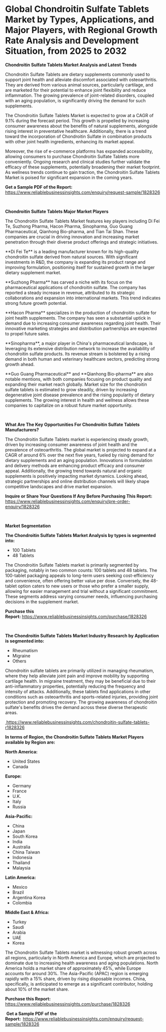 <p><h1>Global Chondroitin Sulfate Tablets Market by Types, Applications, and Major Players, with Regional Growth Rate Analysis and Development Situation, from 2025 to 2032</h1></p><p><strong>Chondroitin Sulfate Tablets Market Analysis and Latest Trends</strong></p>
<p><p>Chondroitin Sulfate Tablets are dietary supplements commonly used to support joint health and alleviate discomfort associated with osteoarthritis. They are derived from various animal sources, particularly cartilage, and are marketed for their potential to enhance joint flexibility and reduce inflammation. The growing prevalence of joint-related disorders, coupled with an aging population, is significantly driving the demand for such supplements.</p><p>The Chondroitin Sulfate Tablets Market is expected to grow at a CAGR of 9.1% during the forecast period. This growth is propelled by increasing consumer awareness about the benefits of natural supplements, alongside rising interest in preventative healthcare. Additionally, there is a trend toward the incorporation of Chondroitin Sulfate in combination products with other joint health ingredients, enhancing its market appeal.</p><p>Moreover, the rise of e-commerce platforms has expanded accessibility, allowing consumers to purchase Chondroitin Sulfate Tablets more conveniently. Ongoing research and clinical studies further validate the efficacy of these supplements, potentially broadening their market footprint. As wellness trends continue to gain traction, the Chondroitin Sulfate Tablets Market is poised for significant expansion in the coming years.</p></p>
<p><strong>Get a Sample PDF of the Report:&nbsp;</strong> <a href="https://www.reliablebusinessinsights.com/enquiry/request-sample/1828326?utm_campaign=3368&utm_medium=2&utm_source=Github&utm_content=ia&utm_term=19042025&utm_id=chondroitin-sulfate-tablets">https://www.reliablebusinessinsights.com/enquiry/request-sample/1828326</a></p>
<p>&nbsp;</p>
<p><strong>Chondroitin Sulfate Tablets Major Market Players</strong></p>
<p><p>The Chondroitin Sulfate Tablets Market features key players including Di Fei Te, Suzhong Pharma, Hacon Pharma, Sinopharma, Guo Guang Pharmaceutical, Qianhong Bio-pharma, and Tian Tai Shan. These companies are crucial in driving innovation and increasing market penetration through their diverse product offerings and strategic initiatives.</p><p>**Di Fei Te** is a leading manufacturer known for its high-quality chondroitin sulfate derived from natural sources. With significant investments in R&D, the company is expanding its product range and improving formulation, positioning itself for sustained growth in the larger dietary supplement market.</p><p>**Suzhong Pharma** has carved a niche with its focus on the pharmaceutical applications of chondroitin sulfate. The company has reported a steady increase in revenue, attributed to its strategic collaborations and expansion into international markets. This trend indicates strong future growth potential.</p><p>**Hacon Pharma** specializes in the production of chondroitin sulfate for joint health supplements. The company has seen a substantial uptick in demand due to increasing consumer awareness regarding joint health. Their innovative marketing strategies and distribution partnerships are expected to propel future sales.</p><p>**Sinopharma**, a major player in China's pharmaceutical landscape, is leveraging its extensive distribution network to increase the availability of chondroitin sulfate products. Its revenue stream is bolstered by a rising demand in both human and veterinary healthcare sectors, predicting strong growth ahead.</p><p>**Guo Guang Pharmaceutical** and **Qianhong Bio-pharma** are also notable mentions, with both companies focusing on product quality and expanding their market reach globally. Market size for the chondroitin sulfate tablets is estimated to grow steadily, driven by increasing degenerative joint disease prevalence and the rising popularity of dietary supplements. The growing interest in health and wellness allows these companies to capitalize on a robust future market opportunity.</p></p>
<p>&nbsp;</p>
<p><strong>What Are The Key Opportunities For Chondroitin Sulfate Tablets Manufacturers?</strong></p>
<p><p>The Chondroitin Sulfate Tablets market is experiencing steady growth, driven by increasing consumer awareness of joint health and the prevalence of osteoarthritis. The global market is projected to expand at a CAGR of around 6% over the next five years, fueled by rising demand for dietary supplements and an aging population. Innovations in formulation and delivery methods are enhancing product efficacy and consumer appeal. Additionally, the growing trend towards natural and organic supplements is positively impacting market dynamics. Looking ahead, strategic partnerships and online distribution channels will likely shape competitive landscapes and drive market expansion.</p></p>
<p><strong>Inquire or Share Your Questions If Any Before Purchasing This Report:</strong> <a href="https://www.reliablebusinessinsights.com/enquiry/pre-order-enquiry/1828326?utm_campaign=3368&utm_medium=2&utm_source=Github&utm_content=ia&utm_term=19042025&utm_id=chondroitin-sulfate-tablets">https://www.reliablebusinessinsights.com/enquiry/pre-order-enquiry/1828326</a></p>
<p>&nbsp;</p>
<p><strong>Market Segmentation</strong></p>
<p><strong>The Chondroitin Sulfate Tablets Market Analysis by types is segmented into:</strong></p>
<p><ul><li>100 Tablets</li><li>48 Tablets</li></ul></p>
<p><p>The Chondroitin Sulfate Tablets market is primarily segmented by packaging, notably in two common counts: 100 tablets and 48 tablets. The 100-tablet packaging appeals to long-term users seeking cost-efficiency and convenience, often offering better value per dose. Conversely, the 48-tablet option caters to new users or those who prefer a smaller supply, allowing for easier management and trial without a significant commitment. These segments address varying consumer needs, influencing purchasing decisions in the supplement market.</p></p>
<p><strong>Purchase this Report:&nbsp;</strong><a href="https://www.reliablebusinessinsights.com/purchase/1828326?utm_campaign=3368&utm_medium=2&utm_source=Github&utm_content=ia&utm_term=19042025&utm_id=chondroitin-sulfate-tablets">https://www.reliablebusinessinsights.com/purchase/1828326</a></p>
<p>&nbsp;</p>
<p><strong>The Chondroitin Sulfate Tablets Market Industry Research by Application is segmented into:</strong></p>
<p><ul><li>Rheumatism</li><li>Migraine</li><li>Others</li></ul></p>
<p><p>Chondroitin sulfate tablets are primarily utilized in managing rheumatism, where they help alleviate joint pain and improve mobility by supporting cartilage health. In migraine treatment, they may be beneficial due to their anti-inflammatory properties, potentially reducing the frequency and intensity of attacks. Additionally, these tablets find applications in other conditions such as osteoarthritis and sports-related injuries, providing joint protection and promoting recovery. The growing awareness of chondroitin sulfate's benefits drives the demand across these diverse therapeutic areas.</p></p>
<p><a href="https://www.reliablebusinessinsights.com/chondroitin-sulfate-tablets-r1828326?utm_campaign=3368&utm_medium=2&utm_source=Github&utm_content=ia&utm_term=19042025&utm_id=chondroitin-sulfate-tablets">&nbsp;https://www.reliablebusinessinsights.com/chondroitin-sulfate-tablets-r1828326</a></p>
<p><strong>In terms of Region, the Chondroitin Sulfate Tablets Market Players available by Region are:</strong></p>
<p>
    <p> <strong> North America: </strong>
        <ul>
            <li>United States</li>
            <li>Canada</li>
        </ul>
        </p> 
    <p> <strong> Europe: </strong>
        <ul>
            <li>Germany</li>
            <li>France</li>
            <li>U.K.</li>
            <li>Italy</li>
            <li>Russia</li>
        </ul>
        </p> 
    <p> <strong> Asia-Pacific: </strong>
        <ul>
            <li>China</li>
            <li>Japan</li>
            <li>South Korea</li>
            <li>India</li>
            <li>Australia</li>
            <li>China Taiwan</li>
            <li>Indonesia</li>
            <li>Thailand</li>
            <li>Malaysia</li>
        </ul>
        </p> 
    <p> <strong> Latin America: </strong>
        <ul>
            <li>Mexico</li>
            <li>Brazil</li>
            <li>Argentina Korea</li>
            <li>Colombia</li>
        </ul>
        </p> 
    <p> <strong> Middle East & Africa: </strong>
        <ul>
            <li>Turkey</li>
            <li>Saudi</li>
            <li>Arabia</li>
            <li>UAE</li>
            <li>Korea</li>
        </ul>
    </p>
    </p>
<p><p>The Chondroitin Sulfate Tablets market is witnessing robust growth across all regions, particularly in North America and Europe, which are projected to dominate due to increasing health awareness and aging populations. North America holds a market share of approximately 45%, while Europe accounts for around 30%. The Asia-Pacific (APAC) region is emerging rapidly with a 15% share, driven by rising disposable incomes. China, specifically, is anticipated to emerge as a significant contributor, holding about 10% of the market share.</p></p>
<p><strong>Purchase this Report: </strong><a href="https://www.reliablebusinessinsights.com/purchase/1828326?utm_campaign=3368&utm_medium=2&utm_source=Github&utm_content=ia&utm_term=19042025&utm_id=chondroitin-sulfate-tablets">https://www.reliablebusinessinsights.com/purchase/1828326</a></p>
<p>&nbsp;<strong>Get a Sample PDF of the Report:&nbsp;&nbsp;</strong><a href="https://www.reliablebusinessinsights.com/enquiry/request-sample/1828326?utm_campaign=3368&utm_medium=2&utm_source=Github&utm_content=ia&utm_term=19042025&utm_id=chondroitin-sulfate-tablets">https://www.reliablebusinessinsights.com/enquiry/request-sample/1828326</a></p>
<p><strong></strong></p>
<p><p></p><p></p><p></p></p>